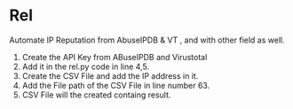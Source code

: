 # Rel
 
 Automate IP Reputation from AbuseIPDB &amp; VT , and with other field as well.

1. Create the API Key from ABuseIPDB and Virustotal
2. Add it in the rel.py code in line 4,5.
3. Create the CSV File and add the IP address in it.
4. Add the File path of the CSV File in line number 63. 
5. CSV File will the created containg result.
